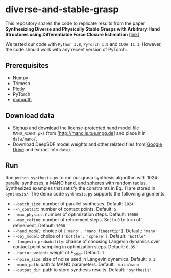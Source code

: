 # diverse-and-stable-grasp
This repository shares the code to replicate results from the paper **Synthesizing Diverse and Physically Stable Grasps with Arbitrary Hand Structures using Differentiable Force Closure Estimation** [[link](https://arxiv.org/abs/2104.09194)]

We tested our code with `Python 3.8`, `PyTorch 1.9` and `CUDA 11.1`. However, the code should work with any recent version of PyTorch. 

## Prerequisites
* Numpy
* Trimesh
* Plotly
* PyTorch
* [manopth](https://github.com/hassony2/manopth)

## Download data
* Signup and download the license-protected hand model file `MANO_RIGHT.pkl` from [http://mano.is.tue.mpg.de] and place it in `data/mano/`. 
* Download DeepSDF model weights and other related files from [Google Drive]() and extract into `data/`

## Run
Run `python synthesis.py` to run our grasp synthesis algorithm with 1024 parallel syntheses, a MANO hand, and spheres with random radius. Synthesized examples that satisfy the constraints in Eq. 11 are stored in `synthesis/`. The demo code `synthesis.py` supports the following arguments: 
* `--batch_size`: number of parallel syntheses. Default: `1024`
* `--n_contact`: number of contact points. Default: `5`
* `--max_physics`: number of optimization steps. Default: `10000`
* `--max_refine`: number of refinement steps. Set to `0` to turn off refinement. Default: `1000`
* `--hand_model`: choice of `['mano', 'mano_fingertip']`. Default: `'mano'`
* `--obj_model`: choice of `['bottle', 'sphere']`. Default: `'bottle'`
* `--langevin_probability`: chance of choosing Langevin dynamics over contact point sampling in optimization steps. Default: `0.85`
* `--hprior_weight`: weight of $E_\mathrm{prior}$. Default: `1`
* `--noise_size`: size of noise used in Langevin dynamics. Default: `0.1`
* `--mano_path`: path to MANO parameters. Default: `'data/mano'`
* `--output_dir`: path to store synthesis results. Default: `'synthesis'`